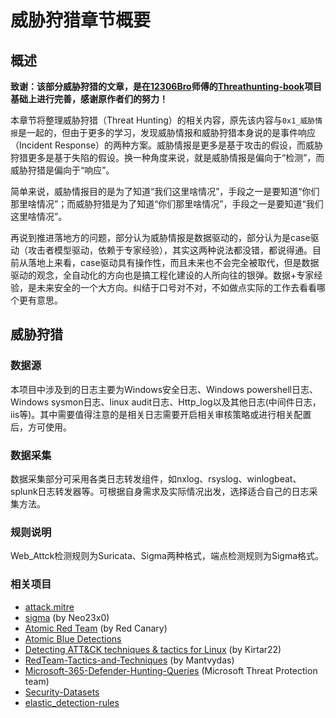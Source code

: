 # 威胁狩猎章节概要

## 概述

**致谢：该部分威胁狩猎的文章，是在[12306Bro](https://github.com/12306Bro/Threathunting-book/commits?author=12306Bro)师傅的[Threathunting-book](https://github.com/12306Bro/Threathunting-book)项目基础上进行完善，感谢原作者们的努力！**

本章节将整理威胁狩猎（Threat Hunting）的相关内容，原先该内容与`0x1_威胁情报`是一起的，但由于更多的学习，发现威胁情报和威胁狩猎本身说的是事件响应（Incident Response）的两种方案。威胁情报是更多是基于攻击的假设，而威胁狩猎更多是基于失陷的假设。换一种角度来说，就是威胁情报是偏向于“检测”，而威胁狩猎是偏向于“响应”。

简单来说，威胁情报目的是为了知道“我们这里啥情况”，手段之一是要知道“你们那里啥情况”；而威胁狩猎是为了知道“你们那里啥情况”，手段之一是要知道“我们这里啥情况”。

再说到推进落地方的问题，部分认为威胁情报是数据驱动的，部分认为是case驱动（攻击者模型驱动，依赖于专家经验），其实这两种说法都没错，都说得通。目前从落地上来看，case驱动具有操作性，而且未来也不会完全被取代，但是数据驱动的观念，全自动化的方向也是搞工程化建设的人所向往的银弹。数据+专家经验，是未来安全的一个大方向。纠结于口号对不对，不如做点实际的工作去看看哪个更有意思。

## 威胁狩猎

### 数据源

本项目中涉及到的日志主要为Windows安全日志、Windows powershell日志、Windows sysmon日志、linux audit日志、Http_log以及其他日志(中间件日志，iis等)。其中需要值得注意的是相关日志需要开启相关审核策略或进行相关配置后，方可使用。

### 数据采集

数据采集部分可采用各类日志转发组件，如nxlog、rsyslog、winlogbeat、splunk日志转发器等。可根据自身需求及实际情况出发，选择适合自己的日志采集方法。

### 规则说明

Web_Attck检测规则为Suricata、Sigma两种格式，端点检测规则为Sigma格式。

### 相关项目

-   [attack.mitre](https://attack.mitre.org/)
-   [sigma](https://github.com/Neo23x0/sigma) (by Neo23x0)
-   [Atomic Red Team](https://github.com/redcanaryco/atomic-red-team) (by Red Canary)
-   [Atomic Blue Detections](https://eqllib.readthedocs.io/en/latest/atomicblue.html)
-   [Detecting ATT&CK techniques & tactics for Linux](https://github.com/Kirtar22/Litmus_Test) (by Kirtar22)
-   [RedTeam-Tactics-and-Techniques](https://github.com/mantvydasb/RedTeam-Tactics-and-Techniques) (by Mantvydas)
-   [Microsoft-365-Defender-Hunting-Queries](https://github.com/microsoft/Microsoft-365-Defender-Hunting-Queries) (Microsoft Threat Protection team)
-   [Security-Datasets](https://github.com/OTRF/Security-Datasets/)
-   [elastic_detection-rules](https://github.com/elastic/detection-rules/tree/main/rules)
